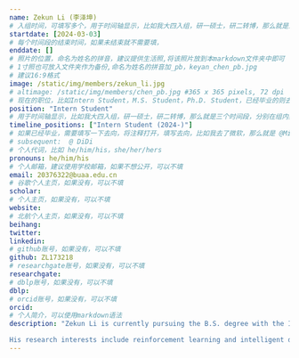 ```yaml
---
name: Zekun Li (李泽坤)
# 入组时间，可填写多个，用于时间轴显示，比如我大四入组，研一硕士，研二转博，那么就是三个时间段
startdate: [2024-03-03]
# 每个时间段的结束时间，如果未结束就不需要填，
enddate: []
# 照片的位置，命名为姓名的拼音，建议提供生活照,将该照片放到本markdown文件夹中即可
# 1寸照也可放入文件夹作为备份,命名为姓名的拼音加_pb，keyan_chen_pb.jpg
# 建议16:9格式
image: /static/img/members/zekun_li.jpg 
# altimage: /static/img/members/chen_pb.jpg #365 x 365 pixels, 72 dpi
# 现在的职位，比如Intern Student，M.S. Student，Ph.D. Student，已经毕业的则去掉Student，写 M.S.，Ph.D.
position: "Intern Student" 
# 用于时间轴显示，比如我大四入组，研一硕士，研二转博，那么就是三个时间段，分别在组内身份是实习生，硕士生，博士生
timeline_positions: ["Intern Student (2024-)"]
# 如果已经毕业，需要填写一下去向，将注释打开，填写去向，比如我去了微软，那么就是 @Microsoft Research Asia
# subsequent:  @ DiDi
# 个人代词，比如 he/him/his，she/her/hers
pronouns: he/him/his
# 个人邮箱，建议使用学校邮箱，如果不想公开，可以不填
email: 20376322@buaa.edu.cn 
# 谷歌个人主页，如果没有，可以不填
scholar: 
# 个人主页，如果没有，可以不填
website: 
# 北航个人主页，如果没有，可以不填
beihang:
twitter:
linkedin:
# github账号，如果没有，可以不填
github: ZL173218
# researchgate账号，如果没有，可以不填
researchgate: 
# dblp账号，如果没有，可以不填
dblp: 
# orcid账号，如果没有，可以不填
orcid: 
# 个人简介，可以使用markdown语法
description: "Zekun Li is currently pursuing the B.S. degree with the Image Processing Center, School of Astronautics, Beihang University.

His research interests include reinforcement learning and intelligent decision, deep learning, and the mathematical application in digital image processing."
---
```

